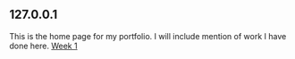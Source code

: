 ## 127.0.0.1

This is the home page for my portfolio. I will include mention of work I have done here.
[Week 1](https://www.google.com)
